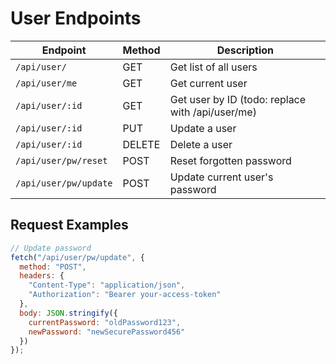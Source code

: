 # User Endpoints

| Endpoint | Method | Description |
|----------|--------|-------------|
| `/api/user/` | GET | Get list of all users |
| `/api/user/me` | GET | Get current user |
| `/api/user/:id` | GET | Get user by ID (todo: replace with /api/user/me) |
| `/api/user/:id` | PUT | Update a user |
| `/api/user/:id` | DELETE | Delete a user |
| `/api/user/pw/reset` | POST | Reset forgotten password |
| `/api/user/pw/update` | POST | Update current user's password |

## Request Examples

```javascript
// Update password
fetch("/api/user/pw/update", {
  method: "POST",
  headers: {
    "Content-Type": "application/json",
    "Authorization": "Bearer your-access-token"
  },
  body: JSON.stringify({
    currentPassword: "oldPassword123",
    newPassword: "newSecurePassword456"
  })
});
``` 